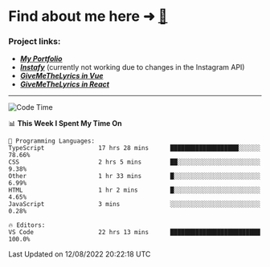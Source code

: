 # Find about me here ➜ [🧑](https://pauabella.dev)

### Project links:
- ***[My Portfolio](https://pauabella.dev)***
- ***[Instafy](https://instafy.me)*** (currently not working due to changes in the Instagram API)
- ***[GiveMeTheLyrics in Vue](https://lyrics.pauabella.dev)***
- ***[GiveMeTheLyrics in React](https://pauabella.dev/GiveMeTheLyrics)***

---
<!--START_SECTION:waka-->
![Code Time](http://img.shields.io/badge/Code%20Time-1%2C363%20hrs%2037%20mins-blue)

📊 **This Week I Spent My Time On** 

```text
💬 Programming Languages: 
TypeScript               17 hrs 28 mins      ███████████████████░░░░░░   78.66% 
CSS                      2 hrs 5 mins        ██░░░░░░░░░░░░░░░░░░░░░░░   9.38% 
Other                    1 hr 33 mins        █░░░░░░░░░░░░░░░░░░░░░░░░   6.99% 
HTML                     1 hr 2 mins         █░░░░░░░░░░░░░░░░░░░░░░░░   4.65% 
JavaScript               3 mins              ░░░░░░░░░░░░░░░░░░░░░░░░░   0.28%

🔥 Editors: 
VS Code                  22 hrs 13 mins      █████████████████████████   100.0%

```


 Last Updated on 12/08/2022 20:22:18 UTC
<!--END_SECTION:waka-->
